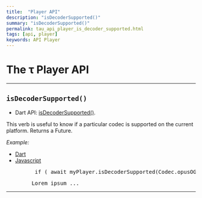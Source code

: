 ```yaml
---
title:  "Player API"
description: "isDecoderSupported()"
summary: "isDecoderSupported()"
permalink: tau_api_player_is_decoder_supported.html
tags: [api, player]
keywords: API Player
---
```

# The &tau; Player API

---------------------------------------------------------------------------------------------------------------------------------

## `isDecoderSupported()`


- Dart API: [isDecoderSupported()](pages/flutter-sound/api/player/FlutterSoundPlayer/isDecoderSupported.html).

This verb is useful to know if a particular codec is supported on the current platform.
Returns a Future<bool>.

*Example:*
<ul id="profileTabs" class="nav nav-tabs">
    <li class="active"><a href="#dart" data-toggle="tab">Dart</a></li>
    <li><a href="#javascript" data-toggle="tab">Javascript</a></li>
</ul>
<div class="tab-content">

<div role="tabpanel" class="tab-pane active" id="dart">

<pre>
         if ( await myPlayer.isDecoderSupported(Codec.opusOGG) ) doSomething;
</pre>

</div>

<div role="tabpanel" class="tab-pane" id="javascript">
<pre>
        Lorem ipsum ...
</pre>
</div>

</div>

---------------------------------------------------------------------------------------------------------------------------------
